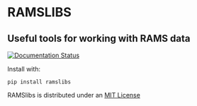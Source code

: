 # RAMSLIBS 
## Useful tools for working with RAMS data

[![Documentation Status](https://readthedocs.org/projects/ramslibs/badge/?version=latest)](https://ramslibs.readthedocs.io/en/latest/?badge=latest)

Install with:
```
pip install ramslibs
``` 
RAMSlibs is distributed under an [MIT License](LICENSE)
